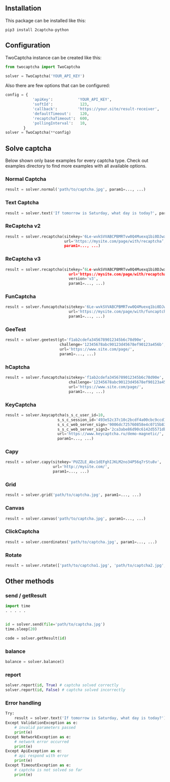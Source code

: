 ## Installation


This package can be installed like this:

```pip3 install 2captcha-python```


## Configuration

TwoCaptcha instance can be created like this:

```python 
from twocaptcha import TwoCaptcha

solver = TwoCaptcha('YOUR_API_KEY')
```
Also there are few options that can be configured:

```python 
config = {
    		'apiKey':           'YOUR_API_KEY',
    		'softId':            123,
    		'callback':         'https://your.site/result-receiver',
    		'defaultTimeout':    120,
    		'recaptchaTimeout':  600,
    		'pollingInterval':   10,
	    }
solver = TwoCaptcha(**config)
```

## Solve captcha
Below shown only base examples for every captcha type. Check out examples directory to find more examples with all available options.

### Normal Captcha
```python 
result = solver.normal('path/to/captcha.jpg', param1=..., ...)
```

### Text Captcha
```python 
result = solver.text('If tomorrow is Saturday, what day is today?', param1=..., ...)
```

### ReCaptcha v2
```python 
result = solver.recaptcha(sitekey='6Le-wvkSVVABCPBMRTvw0Q4Muexq1bi0DJwx_mJ-',
                          url='https://mysite.com/page/with/recaptcha’,
                          param1=..., ...)
```

### ReCaptcha v3
```python
result = solver.recaptcha(sitekey=’6Le-wvkSVVABCPBMRTvw0Q4Muexq1bi0DJwx_mJ-',
                            url='https://mysite.com/page/with/recaptcha',
                            version='v3',
                            param1=..., ...)
```

### FunCaptcha
```python
result = solver.funcaptcha(sitekey='6Le-wvkSVVABCPBMRTvw0Q4Muexq1bi0DJwx_mJ-',
                            url='https://mysite.com/page/with/funcaptcha',
                            param1=..., ...)

```


### GeeTest
```python
result = solver.geetest(gt='f1ab2cdefa3456789012345b6c78d90e',
                        challenge='12345678abc90123d45678ef90123a456b',
                        url='https://www.site.com/page/',
                        param1=..., ...)

```


### hCaptcha
```python
result = solver.funcaptcha(sitekey='f1ab2cdefa3456789012345b6c78d90e',
                            challenge='12345678abc90123d45678ef90123a456b',
                            url='https://www.site.com/page/', 
                            param1=..., ...)

```

### KeyCaptcha
```python
result = solver.keycaptcha(s_s_c_user_id=10,
    				   s_s_c_session_id='493e52c37c10c2bcdf4a00cbc9ccd1e8',
    				   s_s_c_web_server_sign='9006dc725760858e4c0715b835472f22-pz-',
    				   s_s_c_web_server_sign2='2ca3abe86d90c6142d5571db98af6714',
    				   url='https://www.keycaptcha.ru/demo-magnetic/', 
    				   param1=..., ...)

```

### Capy
```python
result = solver.capy(sitekey='PUZZLE_Abc1dEFghIJKLM2no34P56q7rStu8v',
                     url='http://mysite.com/', 
                     param1=..., ...)
```
### Grid
```python
result = solver.grid('path/to/captcha.jpg', param1=..., ...)
```
### Canvas
```python
result = solver.canvas('path/to/captcha.jpg', param1=..., ...)
```
### ClickCaptcha
```python
result = solver.coordinates('path/to/captcha.jpg', param1=..., ...)
```

### Rotate
```python
result = solver.rotate(['path/to/captcha1.jpg', 'path/to/captcha2.jpg', ...], param1=..., ...)
```

## Other methods

### send / getResult
```python
import time
. . . . . 


id = solver.send(file='path/to/captcha.jpg')
time.sleep(20)

code = solver.getResult(id)
```

### balance
```python
balance = solver.balance()
```

### report
```python
solver.report(id, True) # captcha solved correctly
solver.report(id, False) # captcha solved incorrectly
```

### Error handling
```python
Try:
    result = solver.text('If tomorrow is Saturday, what day is today?')
Except ValidationException as e:
    # invalid parameters passed
	print(e)
Except NetworkException as e:
	# network error occurred
	print(e)
Except ApiException as e:
    # api respond with error
	print(e)
Except TimeoutException as e:
    # captcha is not solved so far
	print(e)
```
